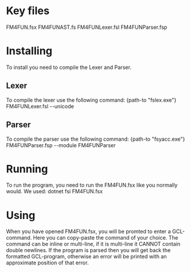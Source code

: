 # Key files
FM4FUN.fsx
FM4FUNAST.fs
FM4FUNLexer.fsl
FM4FUNParser.fsp

# Installing
To install you need to compile the Lexer and Parser.
## Lexer
To compile the lexer use the following command:
{path-to "fslex.exe"} FM4FUNLexer.fsl --unicode
## Parser
To compile the parser use the following command:
{path-to "fsyacc.exe"} FM4FUNParser.fsp --module FM4FUNParser

# Running
To run the program, you need to run the FM4FUN.fsx like you normally would.
We used:
dotnet fsi FM4FUN.fsx

# Using
When you have opened FM4FUN.fsx, you will be promted to enter a GCL-command.
Here you can copy-paste the command of your choice.
The command can be inline or multi-line, if it is multi-line it CANNOT contain double newlines.
If the program is parsed then you will get back the formatted GCL-program, 
otherwise an error will be printed with an approximate position of that error.
